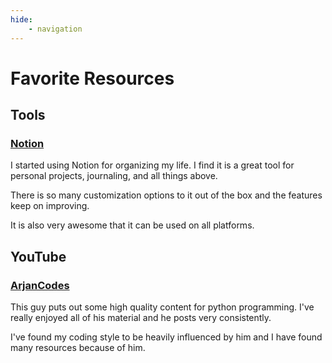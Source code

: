 ```yaml
---
hide: 
    - navigation
---
```

# Favorite Resources

## Tools

### [Notion](https://www.notion.so/product)

I started using Notion for organizing my life. I find it is a great tool for personal projects, journaling, and all things above. 

There is so many customization options to it out of the box and the features keep on improving. 

It is also very awesome that it can be used on all platforms.

## YouTube

### [ArjanCodes](https://www.youtube.com/@ArjanCodes)

This guy puts out some high quality content for python programming. I've really enjoyed all of his material and he posts very consistently. 

I've found my coding style to be heavily influenced by him and I have found many resources because of him.